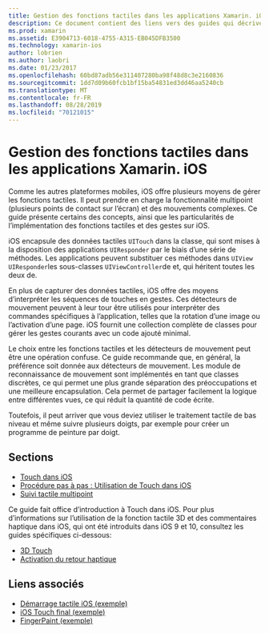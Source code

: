 ```yaml
---
title: Gestion des fonctions tactiles dans les applications Xamarin. iOS
description: Ce document contient des liens vers des guides qui décrivent comment utiliser les fonctions tactiles tactiles, tactiles tactiles, les gestes tactiles et la fonction tactile 3D dans une application Xamarin. iOS.
ms.prod: xamarin
ms.assetid: E3904713-6018-4755-A315-EB045DFB3500
ms.technology: xamarin-ios
author: lobrien
ms.author: laobri
ms.date: 01/23/2017
ms.openlocfilehash: 60bd87adb56e311407280ba98f48d8c3e2160836
ms.sourcegitcommit: 1dd7d09b60fcb1bf15ba54831ed3dd46aa5240cb
ms.translationtype: MT
ms.contentlocale: fr-FR
ms.lasthandoff: 08/28/2019
ms.locfileid: "70121015"
---
```

# <a name="handling-touch-in-xamarinios-apps"></a>Gestion des fonctions tactiles dans les applications Xamarin. iOS

Comme les autres plateformes mobiles, iOS offre plusieurs moyens de gérer les fonctions tactiles. Il peut prendre en charge la fonctionnalité multipoint (plusieurs points de contact sur l’écran) et des mouvements complexes. Ce guide présente certains des concepts, ainsi que les particularités de l’implémentation des fonctions tactiles et des gestes sur iOS.

iOS encapsule des données tactiles `UITouch` dans la classe, qui sont mises à la disposition des applications `UIResponder` par le biais d’une série de méthodes. Les applications peuvent substituer ces méthodes dans `UIView` `UIResponder`les sous-classes `UIViewController`de et, qui héritent toutes les deux de.

En plus de capturer des données tactiles, iOS offre des moyens d’interpréter les séquences de touches en gestes. Ces détecteurs de mouvement peuvent à leur tour être utilisés pour interpréter des commandes spécifiques à l’application, telles que la rotation d’une image ou l’activation d’une page. iOS fournit une collection complète de classes pour gérer les gestes courants avec un code ajouté minimal.

Le choix entre les fonctions tactiles et les détecteurs de mouvement peut être une opération confuse. Ce guide recommande que, en général, la préférence soit donnée aux détecteurs de mouvement. Les module de reconnaissance de mouvement sont implémentés en tant que classes discrètes, ce qui permet une plus grande séparation des préoccupations et une meilleure encapsulation. Cela permet de partager facilement la logique entre différentes vues, ce qui réduit la quantité de code écrite.

Toutefois, il peut arriver que vous deviez utiliser le traitement tactile de bas niveau et même suivre plusieurs doigts, par exemple pour créer un programme de peinture par doigt.

## <a name="sections"></a>Sections

- [Touch dans iOS](touch-in-ios.md)
- [Procédure pas à pas : Utilisation de Touch dans iOS](ios-touch-walkthrough.md)
- [Suivi tactile multipoint](touch-tracking.md)

Ce guide fait office d’introduction à Touch dans iOS. Pour plus d’informations sur l’utilisation de la fonction tactile 3D et des commentaires haptique dans iOS, qui ont été introduits dans iOS 9 et 10, consultez les guides spécifiques ci-dessous:

- [3D Touch](~/ios/platform/3d-touch.md)
- [Activation du retour haptique](~/ios/user-interface/ios-ui/haptic-feedback.md)

## <a name="related-links"></a>Liens associés

- [Démarrage tactile iOS (exemple)](https://docs.microsoft.com/samples/xamarin/ios-samples/applicationfundamentals-touch-start)
- [iOS Touch final (exemple)](https://docs.microsoft.com/samples/xamarin/ios-samples/applicationfundamentals-touch-final)
- [FingerPaint (exemple)](https://docs.microsoft.com/samples/xamarin/ios-samples/applicationfundamentals-fingerpaint)

